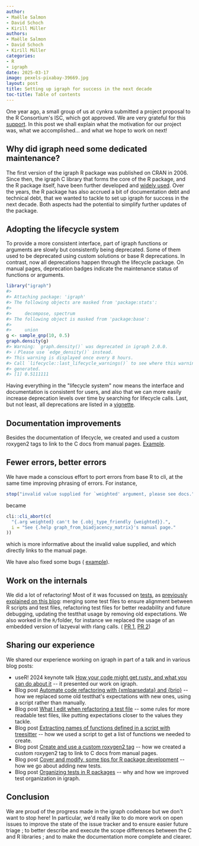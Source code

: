 ```yaml
---
author:
- Maëlle Salmon
- David Schoch
- Kirill Müller
authors:
- Maëlle Salmon
- David Schoch
- Kirill Müller
categories:
- R
- igraph
date: 2025-03-17
image: pexels-pixabay-39669.jpg
layout: post
title: Setting up igraph for success in the next decade
toc-title: Table of contents
---
```


One year ago, a small group of us at cynkra submitted a project proposal
to the R Consortium's ISC, which got approved. We are very grateful for
this
[support](https://r-consortium.org/all-projects/2024-group-1.html#setting-up-igraph-for-success-in-the-next-decade).
In this post we shall explain what the motivation for our project was,
what we accomplished... and what we hope to work on next!

## Why did igraph need some dedicated maintenance?

The first version of the igraph R package was published on CRAN in 2006.
Since then, the igraph C library that forms the core of the R package,
and the R package itself, have been further developed and [widely
used](https://schochastics.github.io/R4SNA/intro.html#the-base-packages).
Over the years, the R package has also accrued a bit of documentation
debt and technical debt, that we wanted to tackle to set up igraph for
success in the next decade. Both aspects had the potential to simplify
further updates of the package.

## Adopting the lifecycle system

To provide a more consistent interface, part of igraph functions or
arguments are slowly but consistently being deprecated. Some of them
used to be deprecated using custom solutions or base R deprecations. In
contrast, now all deprecations happen through the lifecycle package. On
manual pages, deprecation badges indicate the maintenance status of
functions or arguments.

``` r
library("igraph")
#> 
#> Attaching package: 'igraph'
#> The following objects are masked from 'package:stats':
#> 
#>     decompose, spectrum
#> The following object is masked from 'package:base':
#> 
#>     union
g <- sample_gnp(10, 0.5)
graph.density(g)
#> Warning: `graph.density()` was deprecated in igraph 2.0.0.
#> ℹ Please use `edge_density()` instead.
#> This warning is displayed once every 8 hours.
#> Call `lifecycle::last_lifecycle_warnings()` to see where this warning was
#> generated.
#> [1] 0.5111111
```

Having everything in the "lifecycle system" now means the interface and
documentation is consistent for users, and also that we can more easily
increase deprecation levels over time by searching for lifecycle calls.
Last, but not least, all deprecations are listed in a
[vignette](https://r.igraph.org/articles/current-deprecations.html).

## Documentation improvements

Besides the documentation of lifecycle, we created and used a custom
roxygen2 tags to link to the C docs from manual pages.
[Example](https://r.igraph.org/reference/sample_sbm.html#related-documentation-in-the-c-library).

## Fewer errors, better errors

We have made a conscious effort to port errors from base R to cli, at
the same time improving phrasing of errors. For instance,

``` r
stop("invalid value supplied for `weighted' argument, please see docs.")
```

became

``` r
cli::cli_abort(c(
  "{.arg weighted} can't be {.obj_type_friendly {weighted}}.",
  i = "See {.help graph_from_biadjacency_matrix}'s manual page."
))
```

which is more informative about the invalid value supplied, and which
directly links to the manual page.

We have also fixed some bugs (
[example](https://github.com/igraph/rigraph/pull/1716)).

## Work on the internals

We did a lot of refactoring! Most of it was focussed on
[tests](https://github.com/igraph/rigraph/pulls?q=sort%3Aupdated-desc+is%3Apr+in%3Atitle+%22test%3A%22+is%3Amerged),
as [previously explained on this
blog](./posts/2025-03-04-refactoring-test-files/): merging some test
files to ensure alignment between R scripts and test files, refactoring
test files for better readability and future debugging, updating the
testthat usage by removing old expectations. We also worked in the
`R/`folder, for instance we replaced the usage of an embedded version of
lazyeval with rlang calls. ( [PR
1](https://github.com/igraph/rigraph/pull/1441), [PR
2](https://github.com/igraph/rigraph/pull/1445))

## Sharing our experience

We shared our experience working on igraph in part of a talk and in
various blog posts:

-   useR! 2024 keynote talk [How your code might get rusty, and what you
    can do about
    it](https://masalmon.eu/talks/2024-07-10-user-2024-rusty-code/) --
    it presented our work on igraph.
-   Blog post [Automate code refactoring with {xmlparsedata} and
    {brio}](https://masalmon.eu/2024/05/15/refactoring-xml/) -- how we
    replaced some old testthat's expectations with new ones, using a
    script rather than manually.
-   Blog post [What I edit when refactoring a test
    file](https://masalmon.eu/2024/05/23/refactoring-tests/) -- some
    rules for more readable test files, like putting expectations closer
    to the values they tackle.
-   Blog post [Extracting names of functions defined in a script with
    treesitter](https://masalmon.eu/2024/07/18/extract-function-names-treesitter/)
    -- how we used a script to get a list of functions we needed to
    create.
-   Blog post [Create and use a custom roxygen2
    tag](https://masalmon.eu/2024/09/03/roxygen2-custom-tag/) -- how we
    created a custom roxygen2 tag to link to C docs from manual pages.
-   Blog post [Cover and modify, some tips for R package
    development](https://masalmon.eu/2024/09/24/cover-modify-r-packages/)
    -- how we go about adding new tests.
-   Blog post [Organizing tests in R
    packages](https://blog.cynkra.com/posts/2025-03-04-refactoring-test-files/)
    -- why and how we improved test organization in igraph.

## Conclusion

We are proud of the progress made in the igraph codebase but we don't
want to stop here! In particular, we'd really like to do more work on
open issues to improve the state of the issue tracker and to ensure
easier future triage ; to better describe and execute the scope
differences between the C and R libraries ; and to make the
documentation more complete and clearer.
